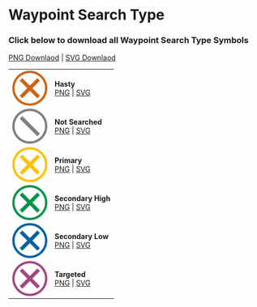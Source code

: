 # Waypoint Search Type
### Click below to download all Waypoint Search Type Symbols<br>
<a href="https://github.com/NAPSG/USR-Symbology/raw/main/Waypoint%20Search%20Type/PNGs/searchtype_png.zip">PNG Downlaod</a> | <a href="https://github.com/NAPSG/USR-Symbology/raw/main/Waypoint%20Search%20Type/PNGs/searchtype_svg.zip">SVG Downlaod</a>

|            |                     |
| ---------- | ------------------- | 
| <img src="https://github.com/NAPSG/USR-Symbology/blob/main/Waypoint%20Search%20Type/SVGs/USR_WaypointSearchType_Hasty.svg" align="center" width="70px"/> | **Hasty** <br> <a href="https://github.com/NAPSG/USR-Symbology/blob/main/Waypoint%20Search%20Type/PNGs/USR_WaypointSearchType_Hasty.png">PNG</a> \| <a href="https://github.com/NAPSG/USR-Symbology/blob/main/Waypoint%20Search%20Type/SVGs/USR_WaypointSearchType_Hasty.svg">SVG</a>|
| <img src="https://github.com/NAPSG/USR-Symbology/blob/main/Waypoint%20Search%20Type/SVGs/USR_WaypointSearchType_NotSearched.svg" align="center" width="70px"/> | **Not Searched** <br> <a href="https://github.com/NAPSG/USR-Symbology/blob/main/Waypoint%20Search%20Type/PNGs/USR_WaypointSearchType_NotSearched.png">PNG</a> \| <a href="https://github.com/NAPSG/USR-Symbology/blob/main/Waypoint%20Search%20Type/SVGs/USR_WaypointSearchType_NotSearched.svg">SVG</a>|
| <img src="https://github.com/NAPSG/USR-Symbology/blob/main/Waypoint%20Search%20Type/SVGs/USR_WaypointSearchType_Primary.svg" align="center" width="70px"/> | **Primary** <br> <a href="https://github.com/NAPSG/USR-Symbology/blob/main/Waypoint%20Search%20Type/PNGs/USR_WaypointSearchType_Primary.png">PNG</a> \| <a href="https://github.com/NAPSG/USR-Symbology/blob/main/Waypoint%20Search%20Type/SVGs/USR_WaypointSearchType_Primary.svg">SVG</a>|
| <img src="https://github.com/NAPSG/USR-Symbology/blob/main/Waypoint%20Search%20Type/SVGs/USR_WaypointSearchType_SecondaryHigh.svg" align="center" width="70px"/> | **Secondary High** <br> <a href="https://github.com/NAPSG/USR-Symbology/blob/main/Waypoint%20Search%20Type/PNGs/USR_WaypointSearchType_SecondaryHigh.png">PNG</a> \| <a href="https://github.com/NAPSG/USR-Symbology/blob/main/Waypoint%20Search%20Type/SVGs/USR_WaypointSearchType_SecondaryHigh.svg">SVG</a>|
| <img src="https://github.com/NAPSG/USR-Symbology/blob/main/Waypoint%20Search%20Type/SVGs/USR_WaypointSearchType_SecondaryLow.svg" align="center" width="70px"/> | **Secondary Low** <br> <a href="https://github.com/NAPSG/USR-Symbology/blob/main/Waypoint%20Search%20Type/PNGs/USR_WaypointSearchType_SecondaryLow.png">PNG</a> \| <a href="https://github.com/NAPSG/USR-Symbology/blob/main/Waypoint%20Search%20Type/SVGs/USR_WaypointSearchType_SecondaryLow.svg">SVG</a>|
| <img src="https://github.com/NAPSG/USR-Symbology/blob/main/Waypoint%20Search%20Type/SVGs/USR_WaypointSearchType_Targeted.svg" align="center" width="70px"/> | **Targeted** <br> <a href="https://github.com/NAPSG/USR-Symbology/blob/main/Waypoint%20Search%20Type/PNGs/USR_WaypointSearchType_Targeted.png">PNG</a> \| <a href="https://github.com/NAPSG/USR-Symbology/blob/main/Waypoint%20Search%20Type/SVGs/USR_WaypointSearchType_Targeted.svg">SVG</a>|
